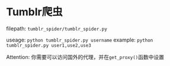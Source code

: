# Tumblr爬虫

filepath: `tumblr_spider/tumblr_spider.py`

useage: `python tumblr_spider.py username`
example: `python tumblr_spider.py user1,use2,use3`

Attention: 你需要可以访问国外的代理，并在`get_proxy()`函数中设置